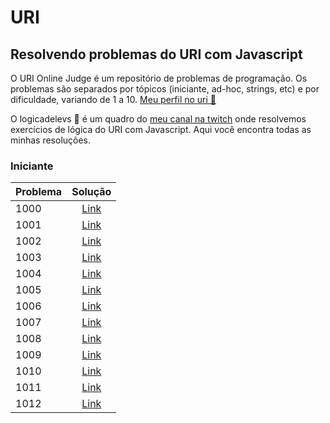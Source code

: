 # URI

## Resolvendo problemas do URI com Javascript

O URI Online Judge é um repositório de problemas de programação. Os problemas são separados por tópicos (iniciante, ad-hoc, strings, etc) e por dificuldade, variando de 1 a 10. [Meu perfil no uri 🔗](https://www.urionlinejudge.com.br/judge/pt/profile/565766)

O logicadelevs 🤔 é um quadro do [meu canal na twitch](https://www.twitch.tv/levxyca) onde resolvemos exercícios de lógica do URI com Javascript. Aqui você encontra todas as minhas resoluções.

### Iniciante

| Problema   |      Solução      |
|----------|:-------------:|
| 1000 | [Link](iniciante/logic/solutions/1000.md) |
| 1001 | [Link](iniciante/logic/solutions/1001.md) |
| 1002 | [Link](iniciante/logic/solutions/1002.md) |
| 1003 | [Link](iniciante/logic/solutions/1003.md) |
| 1004 | [Link](iniciante/logic/solutions/1004.md) |
| 1005 | [Link](iniciante/logic/solutions/1005.md) |
| 1006 | [Link](iniciante/logic/solutions/1006.md) |
| 1007 | [Link](iniciante/logic/solutions/1007.md) |
| 1008 | [Link](iniciante/logic/solutions/1008.md) |
| 1009 | [Link](iniciante/logic/solutions/1009.md) |
| 1010 | [Link](iniciante/logic/solutions/1010.md) |
| 1011 | [Link](iniciante/logic/solutions/1011.md) |
| 1012 | [Link](iniciante/logic/solutions/1012.md) |